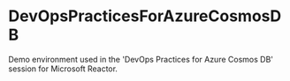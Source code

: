 # DevOpsPracticesForAzureCosmosDB
Demo environment used in the 'DevOps Practices for Azure Cosmos DB' session for Microsoft Reactor.
